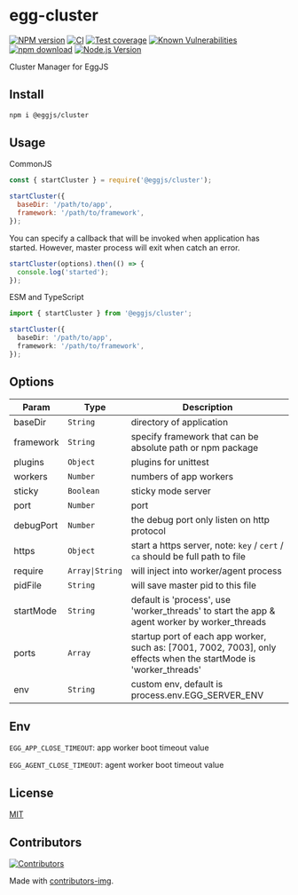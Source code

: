 # egg-cluster

[![NPM version][npm-image]][npm-url]
[![CI](https://github.com/eggjs/egg-cluster/actions/workflows/nodejs.yml/badge.svg)](https://github.com/eggjs/egg-cluster/actions/workflows/nodejs.yml)
[![Test coverage][codecov-image]][codecov-url]
[![Known Vulnerabilities][snyk-image]][snyk-url]
[![npm download][download-image]][download-url]
[![Node.js Version](https://img.shields.io/node/v/@eggjs/cluster.svg?style=flat)](https://nodejs.org/en/download/)

[npm-image]: https://img.shields.io/npm/v/@eggjs/cluster.svg?style=flat-square
[npm-url]: https://npmjs.org/package/@eggjs/cluster
[codecov-image]: https://codecov.io/github/eggjs/egg-cluster/coverage.svg?branch=master
[codecov-url]: https://codecov.io/github/eggjs/egg-cluster?branch=master
[snyk-image]: https://snyk.io/test/npm/@eggjs/cluster/badge.svg?style=flat-square
[snyk-url]: https://snyk.io/test/npm/@eggjs/cluster
[download-image]: https://img.shields.io/npm/dm/@eggjs/cluster.svg?style=flat-square
[download-url]: https://npmjs.org/package/@eggjs/cluster

Cluster Manager for EggJS

## Install

```bash
npm i @eggjs/cluster
```

## Usage

CommonJS

```js
const { startCluster } = require('@eggjs/cluster');

startCluster({
  baseDir: '/path/to/app',
  framework: '/path/to/framework',
});
```

You can specify a callback that will be invoked when application has started.
However, master process will exit when catch an error.

```js
startCluster(options).then(() => {
  console.log('started');
});
```

ESM and TypeScript

```ts
import { startCluster } from '@eggjs/cluster';

startCluster({
  baseDir: '/path/to/app',
  framework: '/path/to/framework',
});
```

## Options

| Param        | Type      | Description                              |
| ------------ | --------- | ---------------------------------------- |
| baseDir      | `String`  | directory of application                 |
| framework    | `String`  | specify framework that can be absolute path or npm package |
| plugins      | `Object`  | plugins for unittest                     |
| workers      | `Number`  | numbers of app workers                   |
| sticky       | `Boolean` | sticky mode server                       |
| port         | `Number`  | port                                     |
| debugPort    | `Number`  | the debug port only listen on http protocol |
| https        | `Object`  | start a https server, note: `key` / `cert` / `ca` should be full path to file |
| require      | `Array\|String` | will inject into worker/agent process |
| pidFile      | `String`  | will save master pid to this file |
| startMode    | `String`  | default is 'process', use 'worker_threads' to start the app & agent worker by worker_threads |
| ports        | `Array`   | startup port of each app worker, such as: [7001, 7002, 7003], only effects when the startMode is 'worker_threads' |
| env        | `String`   | custom env, default is process.env.EGG_SERVER_ENV |

## Env

`EGG_APP_CLOSE_TIMEOUT`: app worker boot timeout value

`EGG_AGENT_CLOSE_TIMEOUT`: agent worker boot timeout value

## License

[MIT](LICENSE)

## Contributors

[![Contributors](https://contrib.rocks/image?repo=eggjs/egg-cluster)](https://github.com/eggjs/egg-cluster/graphs/contributors)

Made with [contributors-img](https://contrib.rocks).
